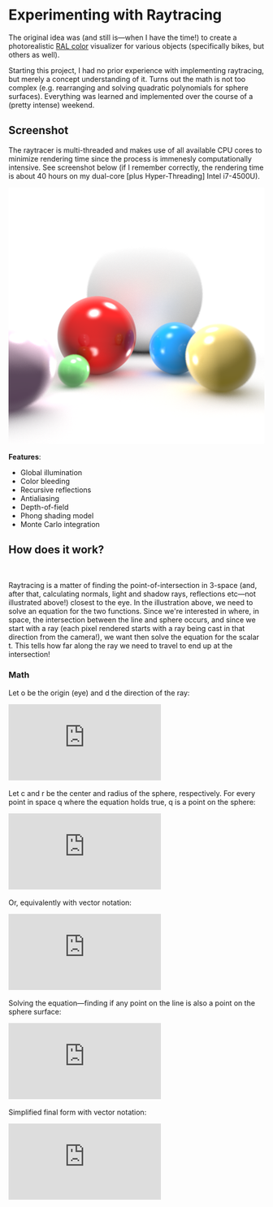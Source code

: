 # Experimenting with Raytracing

The original idea was (and still is—when I have the time!) to create a photorealistic [RAL color](https://en.wikipedia.org/wiki/RAL_colour_standard) visualizer for various objects (specifically bikes, but others as well). 

Starting this project, I had no prior experience with implementing raytracing, but merely a concept understanding of it. Turns out the math is not too complex (e.g. rearranging and solving quadratic polynomials for sphere surfaces). Everything was learned and implemented over the course of a (pretty intense) weekend.

## Screenshot

The raytracer is multi-threaded and makes use of all available CPU cores to minimize rendering time since the process is immenesly computationally intensive. See screenshot below (if I remember correctly, the rendering time is about 40 hours on my dual-core [plus Hyper-Threading] Intel i7-4500U).

<img alt="" src="ral-viz/images/rt0.png"/>

**Features**:

* Global illumination
* Color bleeding
* Recursive reflections
* Antialiasing
* Depth-of-field
* Phong shading model
* Monte Carlo integration

## How does it work?

<img alt="" src="images/raytrace.png"/>

Raytracing is a matter of finding the point-of-intersection in 3-space (and, after that, calculating normals, light and shadow rays, reflections etc—not illustrated above!) closest to the eye. In the illustration above, we need to solve an equation for the two functions. Since we're interested in where, in space, the intersection between the line and sphere occurs, and since we start with a ray (each pixel rendered starts with a ray being cast in that direction from the camera!), we want then solve the equation for the scalar t. This tells how far along the ray we need to travel to end up at the intersection!

### Math

Let o be the origin (eye) and d the direction of the ray:

![Eq. 1](https://latex.codecogs.com/gif.latex?%5Cvec%7Bp%7D%3D%5Cvec%7Bo%7D&plus;%5Cvec%7Bd%7D%20%5Ccdot%20t "Eq. 1")

Let c and r be the center and radius of the sphere, respectively. For every point in space q where the equation holds true, q is a point on the sphere:

![Eq. 2a](https://latex.codecogs.com/gif.latex?%28q_x-c_x%29%5E2&plus;%28q_y-c_y%29%5E2&plus;%28q_z-c_z%29%5E2%3Dr%5E2 "Eq. 2a")

Or, equivalently with vector notation:

![Eq. 2b](https://latex.codecogs.com/gif.latex?%28%5Cvec%7Bq%7D-%5Cvec%7Bc%7D%29%20%5Ccdot%20%28%5Cvec%7Bq%7D-%5Cvec%7Bc%7D%29%3Dr%5E2 "Eq. 2b")

Solving the equation—finding if any point on the line is also a point on the sphere surface:

![Eq. 3](https://latex.codecogs.com/gif.latex?%5C%5C%20%28o_x&plus;d_xt-c_x%29%5E2&plus;%28o_y&plus;d_yt-c_y%29%5E2&plus;%28o_z&plus;d_zt-c_z%29%5E2%3Dr%5E2%20%5C%5C%20%28%28o_x-c_x%29&plus;d_xt%29%5E2&plus;%28%28o_y-c_y%29&plus;d_yt%29%5E2&plus;%28%28o_z-c_z%29&plus;d_zt%29%5E2-r%5E2%3D0%20%5C%5C%20%5C%5C%20%28o_x-c_x%29%5E2&plus;2%28o_x-c_x%29d_xt&plus;t%5E2d_x%5E2%20&plus;%20%5C%5C%20%28o_y-c_y%29%5E2&plus;2%28o_y-c_y%29d_yt&plus;t%5E2d_y%5E2%20&plus;%20%5C%5C%20%28o_z-c_z%29%5E2&plus;2%28o_z-c_z%29d_yt&plus;t%5E2d_y%5E2%20-%20r%5E2%20%3D%200%20%5C%5C%20%5C%5C%20%28o_x-c_x%29%5E2&plus;%28o_y-c_y%29%5E2&plus;%28o_z-c_z%29%5E2%20&plus;%20%5C%5C%20%28%28o_x-c_x%29d_x&plus;%28o_y-c_y%29d_y&plus;%28o_z-c_z%29d_y%292t%20&plus;%20%5C%5C%20%28d_x%5E2&plus;d_y%5E2&plus;d_z%5E2%29t%5E2%20-%20r%5E2%20%3D%200%20%5C%5C%20%5C%5C%20a%3D%28d_x%5E2&plus;d_y%5E2&plus;d_z%5E2%29%20%5C%5C%20b%3D2%28%28o_x-c_x%29d_x&plus;%28o_y-c_y%29d_y&plus;%28o_z-c_z%29d_y%29%20%5C%5C%20c%3D%28o_x-c_x%29%5E2&plus;%28o_y-c_y%29%5E2&plus;%28o_z-c_z%29%5E2-r%20%5C%5C%20%5C%5C%20t%5E2&plus;%28%5Cdfrac%7Bb%7D%7Ba%7D%29t&plus;%28%5Cdfrac%7Bc%7D%7Ba%7D%29%20%3D%200%20%5C%5C%20%5C%5C%20t%5E2&plus;%28%5Cdfrac%7Bb%7D%7Ba%7D%29t%20%3D%20-%5Cdfrac%7Bc%7D%7Ba%7D%20%5C%5C%20%28t&plus;0.5%5Cdfrac%7Bb%7D%7Ba%7D%29%5E2%20%3D%20-%5Cdfrac%7Bc%7D%7Ba%7D&plus;0.25%28%5Cdfrac%7Bb%7D%7Ba%7D%29%5E2%20%5C%5C%20t&plus;0.5%5Cdfrac%7Bb%7D%7Ba%7D%20%3D%20%5Cpm%20%5Csqrt%7B-%5Cdfrac%7Bc%7D%7Ba%7D&plus;0.25%28%5Cdfrac%7Bb%7D%7Ba%7D%29%5E2%7D%20%5C%5C%20t%20%3D%20%5Cpm%20%5Csqrt%7B-%5Cdfrac%7Bc%7D%7Ba%7D&plus;0.25%28%5Cdfrac%7Bb%7D%7Ba%7D%29%5E2%7D%20-%200.5%5Cdfrac%7Bb%7D%7Ba%7D%20%5C%5C "Eq. 3")

Simplified final form with vector notation:

![Eq. 4](https://latex.codecogs.com/gif.latex?%5C%5C%20i%3D%5Cvec%7Bd%7D%20%5Ccdot%20%5Cvec%7Bd%7D%20%5C%5C%20j%3D%5Cvec%7Bd%7D%20%5Ccdot%20%5Cvec%7Bo%7D-%5Cvec%7Bd%7D%20%5Ccdot%20%5Cvec%7Bc%7D%20%5C%5C%20k%3D%5Cvec%7Bo%7D%20%5Ccdot%20%5Cvec%7Bo%7D&plus;%5Cvec%7Bc%7D%20%5Ccdot%20%5Cvec%7Bc%7D-2%28%5Cvec%7Bo%7D%20%5Ccdot%20%5Cvec%7Bc%7D%29-r%5E2%20%5C%5C%20%5C%5C%20t%3D-%5Cdfrac%7Bj%7D%7Bi%7D%20%5Cpm%20%5Csqrt%7B-%5Cdfrac%7Bk%7D%7Bi%7D&plus;%28%5Cdfrac%7Bj%7D%7Bi%7D%29%5E2%7D "Eq. 4")
